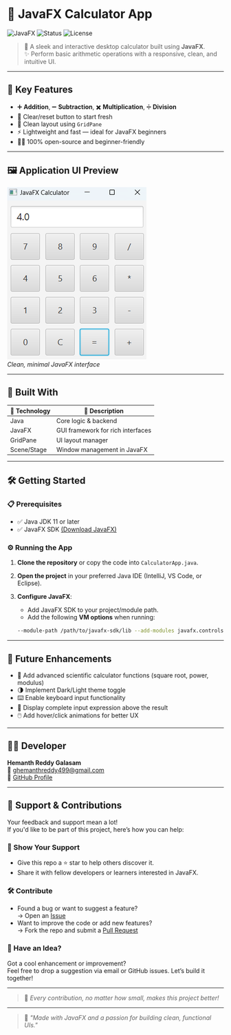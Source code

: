 # 🔢 JavaFX Calculator App

![JavaFX](https://img.shields.io/badge/JavaFX-UI-blue) 
![Status](https://img.shields.io/badge/Project-Complete-brightgreen) 
![License](https://img.shields.io/badge/License-MIT-lightgrey)

> 🎯 A sleek and interactive desktop calculator built using **JavaFX**.  
> ✨ Perform basic arithmetic operations with a responsive, clean, and intuitive UI.

---

## 🚀 Key Features

- ➕ **Addition**, ➖ **Subtraction**, ✖️ **Multiplication**, ➗ **Division**
- 🔁 Clear/reset button to start fresh
- 📐 Clean layout using `GridPane`
- ⚡ Lightweight and fast — ideal for JavaFX beginners
- 🧑‍💻 100% open-source and beginner-friendly

---

## 🖼️ Application UI Preview

![Calculator Screenshot](./Calculator.png)  
*Clean, minimal JavaFX interface*

---

## 🧰 Built With

| 🧩 Technology | 📝 Description                    |
|--------------|----------------------------------|
| Java         | Core logic & backend              |
| JavaFX       | GUI framework for rich interfaces |
| GridPane     | UI layout manager                 |
| Scene/Stage  | Window management in JavaFX       |

---

## 🛠️ Getting Started

### 📋 Prerequisites

- ✅ Java JDK 11 or later
- ✅ JavaFX SDK [(Download JavaFX)](https://openjfx.io)

### ⚙️ Running the App

1. **Clone the repository** or copy the code into `CalculatorApp.java`.
2. **Open the project** in your preferred Java IDE (IntelliJ, VS Code, or Eclipse).
3. **Configure JavaFX**:
   - Add JavaFX SDK to your project/module path.
   - Add the following **VM options** when running:

   ```bash
   --module-path /path/to/javafx-sdk/lib --add-modules javafx.controls

---

## 🚧 Future Enhancements

- 🧮 Add advanced scientific calculator functions (square root, power, modulus)
- 🌗 Implement Dark/Light theme toggle
- ⌨️ Enable keyboard input functionality
- 🧾 Display complete input expression above the result
- 🖱️ Add hover/click animations for better UX

---

## 👨‍💻 Developer

**Hemanth Reddy Galasam**  
📧 ghemanthreddy499@gmail.com  
🔗 [GitHub Profile](https://github.com/HEMANTHREDDYgalasam)

---

## 🤝 Support & Contributions

Your feedback and support mean a lot!  
If you'd like to be part of this project, here’s how you can help:

### 🌟 Show Your Support
- Give this repo a ⭐ star to help others discover it.
- Share it with fellow developers or learners interested in JavaFX.

### 🛠️ Contribute
- Found a bug or want to suggest a feature?  
  → Open an [Issue](https://github.com/HEMANTHREDDYgalasam/Java_Projects/issues)
- Want to improve the code or add new features?  
  → Fork the repo and submit a [Pull Request](https://github.com/HEMANTHREDDYgalasam/Java_Projects/pulls)

### 💬 Have an Idea?
Got a cool enhancement or improvement?  
Feel free to drop a suggestion via email or GitHub issues. Let’s build it together!

---

> 🙌 *Every contribution, no matter how small, makes this project better!*

---

> 💬 *"Made with JavaFX and a passion for building clean, functional UIs."*


